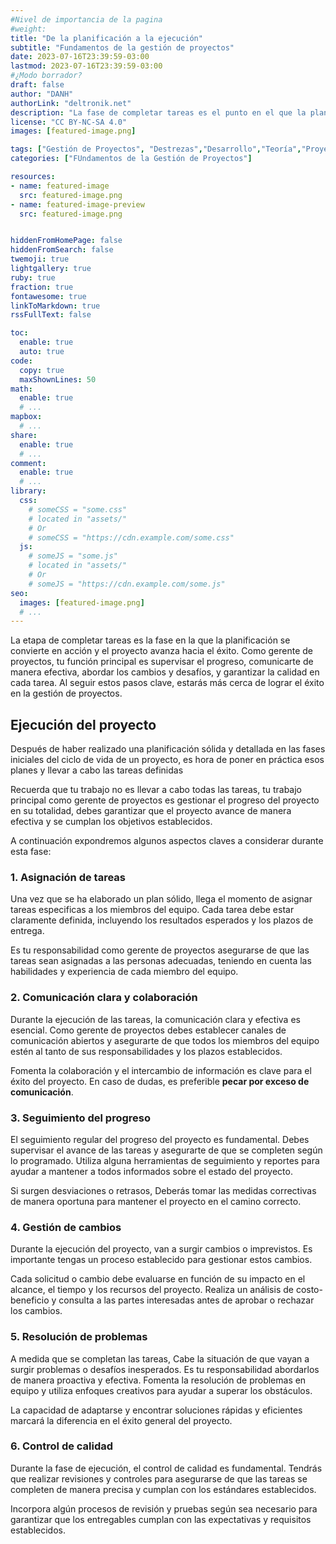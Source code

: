 ```yaml
---
#Nivel de importancia de la pagina
#weight:
title: "De la planificación a la ejecución"
subtitle: "Fundamentos de la gestión de proyectos"
date: 2023-07-16T23:39:59-03:00
lastmod: 2023-07-16T23:39:59-03:00
#¿Modo borrador?
draft: false
author: "DANH"
authorLink: "deltronik.net"
description: "La fase de completar tareas es el punto en el que la planificación se convierte en acción y el proyecto avanza hacia su objetivo."
license: "CC BY-NC-SA 4.0"
images: [featured-image.png]

tags: ["Gestión de Proyectos", "Destrezas","Desarrollo","Teoría","Proyecto","Fundamentos","Introducción"]
categories: ["FUndamentos de la Gestión de Proyectos"]

resources:
- name: featured-image
  src: featured-image.png
- name: featured-image-preview
  src: featured-image.png


hiddenFromHomePage: false
hiddenFromSearch: false
twemoji: true
lightgallery: true
ruby: true
fraction: true
fontawesome: true
linkToMarkdown: true
rssFullText: false

toc:
  enable: true
  auto: true
code:
  copy: true
  maxShownLines: 50
math:
  enable: true
  # ...
mapbox:
  # ...
share:
  enable: true
  # ...
comment:
  enable: true
  # ...
library:
  css:
    # someCSS = "some.css"
    # located in "assets/"
    # Or
    # someCSS = "https://cdn.example.com/some.css"
  js:
    # someJS = "some.js"
    # located in "assets/"
    # Or
    # someJS = "https://cdn.example.com/some.js"
seo:
  images: [featured-image.png]
  # ...
---
```

La etapa de completar tareas es la fase en la que la planificación se convierte en acción y el proyecto avanza hacia el éxito. Como gerente de proyectos, tu función principal es supervisar el progreso, comunicarte de manera efectiva, abordar los cambios y desafíos, y garantizar la calidad en cada tarea. Al seguir estos pasos clave, estarás más cerca de lograr el éxito en la gestión de proyectos.
<!--more-->

## Ejecución del proyecto

Después de haber realizado una planificación sólida y detallada en las fases iniciales del ciclo de vida de un proyecto, es hora de poner en práctica esos planes y llevar a cabo las tareas definidas

Recuerda que tu trabajo no es llevar a cabo todas las tareas, tu trabajo principal como gerente de proyectos es gestionar el progreso del proyecto en su totalidad, debes garantizar  que el proyecto avance de manera efectiva y se cumplan los objetivos establecidos.

A continuación expondremos algunos aspectos claves a considerar durante esta fase:

### 1. Asignación de tareas

Una vez que se ha elaborado un plan sólido, llega el momento de asignar tareas especificas a los miembros del equipo. Cada tarea debe estar claramente definida, incluyendo los resultados esperados y los plazos de entrega. 

Es tu responsabilidad como gerente de proyectos asegurarse de que las tareas sean asignadas a las personas adecuadas, teniendo en cuenta las habilidades y experiencia de cada miembro del equipo.

### 2. Comunicación clara y colaboración

Durante la ejecución de las tareas, la comunicación clara y efectiva es esencial. Como gerente de proyectos debes establecer canales de comunicación abiertos y asegurarte de que todos los miembros del equipo estén al tanto de sus responsabilidades y los plazos establecidos. 

Fomenta la colaboración y el intercambio de información es clave para el éxito del proyecto. En caso de dudas, es preferible **pecar por exceso de comunicación**.

### 3. Seguimiento del progreso

El seguimiento regular del progreso del proyecto es fundamental. Debes supervisar el avance de las tareas y asegurarte de que se completen según lo programado. Utiliza alguna herramientas de seguimiento y reportes para ayudar a mantener a todos informados sobre el estado del proyecto. 

Si surgen desviaciones o retrasos, Deberás tomar las medidas correctivas de manera oportuna para mantener el proyecto en el camino correcto.

### 4. Gestión de cambios

Durante la ejecución del proyecto, van a surgir cambios o imprevistos. Es importante tengas un proceso establecido para gestionar estos cambios. 

Cada solicitud o cambio debe evaluarse en función de su impacto en el alcance, el tiempo y los recursos del proyecto. Realiza un análisis de costo-beneficio y consulta a las partes interesadas antes de aprobar o rechazar los cambios.

### 5. Resolución de problemas

A medida que se completan las tareas, Cabe la situación de que vayan a surgir problemas o desafíos inesperados. Es tu responsabilidad abordarlos de manera proactiva y efectiva. Fomenta la resolución de problemas en equipo y utiliza enfoques creativos para ayudar a superar los obstáculos. 

La capacidad de adaptarse y encontrar soluciones rápidas y eficientes marcará la diferencia en el éxito general del proyecto.

### 6. Control de calidad

Durante la fase de ejecución, el control de calidad es fundamental. Tendrás que realizar revisiones y controles para asegurarse de que las tareas se completen de manera precisa y cumplan con los estándares establecidos.

Incorpora algún  procesos de revisión y pruebas según sea necesario para garantizar que los entregables cumplan con las expectativas y requisitos establecidos.